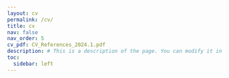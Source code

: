 ```yaml
---
layout: cv
permalink: /cv/
title: cv
nav: false
nav_order: 5
cv_pdf: CV_References_2024.1.pdf
description: # This is a description of the page. You can modify it in '_pages/cv.md'. You can also change or remove the top pdf download button.
toc:
  sidebar: left
---
```

